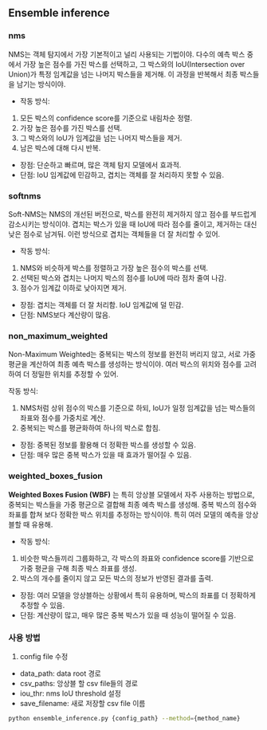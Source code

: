 ## Ensemble inference

### nms
NMS는 객체 탐지에서 가장 기본적이고 널리 사용되는 기법이야. 다수의 예측 박스 중에서 가장 높은 점수를 가진 박스를 선택하고, 그 박스와의 IoU(Intersection over Union)가 특정 임계값을 넘는 나머지 박스들을 제거해. 이 과정을 반복해서 최종 박스들을 남기는 방식이야.

- 작동 방식:

1. 모든 박스의 confidence score를 기준으로 내림차순 정렬.
2. 가장 높은 점수를 가진 박스를 선택.
3. 그 박스와의 IoU가 임계값을 넘는 나머지 박스들을 제거.
4. 남은 박스에 대해 다시 반복.
- 장점: 단순하고 빠르며, 많은 객체 탐지 모델에서 효과적.
- 단점: IoU 임계값에 민감하고, 겹치는 객체를 잘 처리하지 못할 수 있음.


### softnms
Soft-NMS는 NMS의 개선된 버전으로, 박스를 완전히 제거하지 않고 점수를 부드럽게 감소시키는 방식이야. 겹치는 박스가 있을 때 IoU에 따라 점수를 줄이고, 제거하는 대신 낮은 점수로 남겨둬. 이런 방식으로 겹치는 객체들을 더 잘 처리할 수 있어.

- 작동 방식: 

1. NMS와 비슷하게 박스를 정렬하고 가장 높은 점수의 박스를 선택.
2. 선택된 박스와 겹치는 나머지 박스의 점수를 IoU에 따라 점차 줄여 나감.
3. 점수가 임계값 이하로 낮아지면 제거.
- 장점: 겹치는 객체를 더 잘 처리함. IoU 임계값에 덜 민감.
- 단점: NMS보다 계산량이 많음.

### non_maximum_weighted
Non-Maximum Weighted는 중복되는 박스의 정보를 완전히 버리지 않고, 서로 가중 평균을 계산하여 최종 예측 박스를 생성하는 방식이야. 여러 박스의 위치와 점수를 고려하여 더 정밀한 위치를 추정할 수 있어.

작동 방식:


1. NMS처럼 상위 점수의 박스를 기준으로 하되, IoU가 일정 임계값을 넘는 박스들의 좌표와 점수를 가중치로 계산.
2. 중복되는 박스를 평균화하여 하나의 박스로 합침.
- 장점: 중복된 정보를 활용해 더 정확한 박스를 생성할 수 있음.
- 단점: 매우 많은 중복 박스가 있을 때 효과가 떨어질 수 있음.


### weighted_boxes_fusion
**Weighted Boxes Fusion (WBF)** 는 특히 앙상블 모델에서 자주 사용하는 방법으로, 중복되는 박스들을 가중 평균으로 결합해 최종 예측 박스를 생성해. 중복 박스의 점수와 좌표를 합쳐 보다 정확한 박스 위치를 추정하는 방식이야. 특히 여러 모델의 예측을 앙상블할 때 유용해.

- 작동 방식:


1. 비슷한 박스들끼리 그룹화하고, 각 박스의 좌표와 confidence score를 기반으로 가중 평균을 구해 최종 박스 좌표를 생성.
2. 박스의 개수를 줄이지 않고 모든 박스의 정보가 반영된 결과를 출력.
- 장점: 여러 모델을 앙상블하는 상황에서 특히 유용하며, 박스의 좌표를 더 정확하게 추정할 수 있음.
- 단점: 계산량이 많고, 매우 많은 중복 박스가 있을 때 성능이 떨어질 수 있음.

### 사용 방법

1. config file 수정
- data_path: data root 경로
- csv_paths: 앙상블 할 csv file들의 경로
- iou_thr: nms IoU threshold 설정
- save_filename: 새로 저장할 csv file 이름
    
```bash
python ensemble_inference.py {config_path} --method={method_name}
```